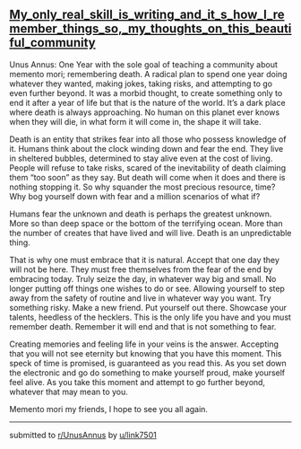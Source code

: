 ## [My_only_real_skill_is_writing_and_it_s_how_I_remember_things_so,_my_thoughts_on_this_beautiful_community](https://www.reddit.com/r/UnusAnnus/comments/jrry04/my_only_real_skill_is_writing_and_its_how_i/)
 

Unus Annus: One Year with the sole goal of teaching a community about memento mori; remembering death. A radical plan to spend one year doing whatever they wanted, making jokes, taking risks, and attempting to go even further beyond. It was a morbid thought, to create something only to end it after a year of life but that is the nature of the world. It’s a dark place where death is always approaching. No human on this planet ever knows when they will die, in what form it will come in, the shape it will take.

Death is an entity that strikes fear into all those who possess knowledge of it. Humans think about the clock winding down and fear the end. They live in sheltered bubbles, determined to stay alive even at the cost of living. People will refuse to take risks, scared of the inevitability of death claiming them “too soon” as they say. But death will come when it does and there is nothing stopping it. So why squander the most precious resource, time? Why bog yourself down with fear and a million scenarios of what if?

Humans fear the unknown and death is perhaps the greatest unknown. More so than deep space or the bottom of the terrifying ocean. More than the number of creates that have lived and will live. Death is an unpredictable thing.

That is why one must embrace that it is natural. Accept that one day they will not be here. They must free themselves from the fear of the end by embracing today. Truly seize the day, in whatever way big and small. No longer putting off things one wishes to do or see. Allowing yourself to step away from the safety of routine and live in whatever way you want. Try something risky. Make a new friend. Put yourself out there. Showcase your talents, heedless of the hecklers. This is the only life you have and you must remember death. Remember it will end and that is not something to fear.

Creating memories and feeling life in your veins is the answer. Accepting that you will not see eternity but knowing that you have this moment. This speck of time is promised, is guaranteed as you read this. As you set down the electronic and go do something to make yourself proud, make yourself feel alive. As you take this moment and attempt to go further beyond, whatever that may mean to you.

Memento mori my friends, I hope to see you all again.

---

submitted to [r/UnusAnnus](https://www.reddit.com/r/UnusAnnus) by [u/link7501](https://www.reddit.com/user/link7501)
